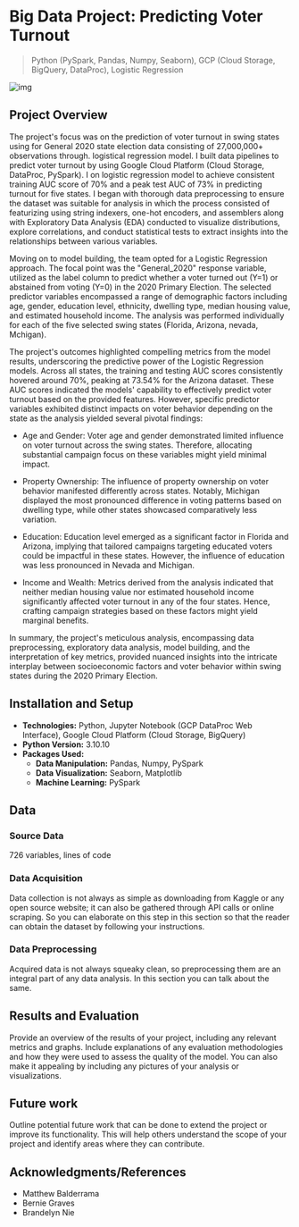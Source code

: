 # Big Data Project: Predicting Voter Turnout

> Python (PySpark, Pandas, Numpy, Seaborn), GCP (Cloud Storage, BigQuery, DataProc), Logistic Regression

<!--
![GitHub release (latest by date including pre-releases)](https://img.shields.io/github/v/release/pragyy/datascience-readme-template?include_prereleases)
![GitHub last commit](https://img.shields.io/github/last-commit/pragyy/datascience-readme-template)
![GitHub pull requests](https://img.shields.io/github/issues-pr/pragyy/datascience-readme-template)
![GitHub](https://img.shields.io/github/license/pragyy/datascience-readme-template)
![contributors](https://img.shields.io/github/contributors/pragyy/datascience-readme-template) 
![codesize](https://img.shields.io/github/languages/code-size/pragyy/datascience-readme-template) 
-->

![img](https://github.com/bche3/Swinging-The-Vote/blob/main/img/project-thumbnail.jpg)

## Project Overview

The project's focus was on the prediction of voter turnout in swing states using for General 2020 state election data consisting of 27,000,000+ observations through. logistical regression model. I built data pipelines to predict voter turnout by using Google Cloud Platform (Cloud Storage, DataProc, PySpark). I  on logistic regression model to achieve consistent training AUC score of 70% and a peak test AUC of 73% in predicting turnout for five states. I began with thorough data preprocessing to ensure the dataset was suitable for analysis in which the process consisted of featurizing using string indexers, one-hot encoders, and assemblers along with Exploratory Data Analysis (EDA) conducted to visualize distributions, explore correlations, and conduct statistical tests to extract insights into the relationships between various variables. 

Moving on to model building, the team opted for a Logistic Regression approach. The focal point was the "General_2020" response variable, utilized as the label column to predict whether a voter turned out (Y=1) or abstained from voting (Y=0) in the 2020 Primary Election. The selected predictor variables encompassed a range of demographic factors including age, gender, education level, ethnicity, dwelling type, median housing value, and estimated household income. The analysis was performed individually for each of the five selected swing states (Florida, Arizona, nevada, Mchigan).

The project's outcomes highlighted compelling metrics from the model results, underscoring the predictive power of the Logistic Regression models. Across all states, the training and testing AUC scores consistently hovered around 70%, peaking at  73.54% for the Arizona dataset. These AUC scores indicated the models' capability to effectively predict voter turnout based on the provided features. However, specific predictor variables exhibited distinct impacts on voter behavior depending on the state as the analysis yielded several pivotal findings:

- Age and Gender: Voter age and gender demonstrated limited influence on voter turnout across the swing states. Therefore, allocating substantial campaign focus on these variables might yield minimal impact.

- Property Ownership: The influence of property ownership on voter behavior manifested differently across states. Notably, Michigan displayed the most pronounced difference in voting patterns based on dwelling type, while other states showcased comparatively less variation.

- Education: Education level emerged as a significant factor in Florida and Arizona, implying that tailored campaigns targeting educated voters could be impactful in these states. However, the influence of education was less pronounced in Nevada and Michigan.

- Income and Wealth: Metrics derived from the analysis indicated that neither median housing value nor estimated household income significantly affected voter turnout in any of the four states. Hence, crafting campaign strategies based on these factors might yield marginal benefits.

In summary, the project's meticulous analysis, encompassing data preprocessing, exploratory data analysis, model building, and the interpretation of key metrics, provided nuanced insights into the intricate interplay between socioeconomic factors and voter behavior within swing states during the 2020 Primary Election.




## Installation and Setup
- **Technologies:**  Python, Jupyter Notebook (GCP DataProc Web Interface), Google Cloud Platform (Cloud Storage, BigQuery)
- **Python Version:** 3.10.10
- **Packages Used:**
  - **Data Manipulation:** Pandas, Numpy, PySpark
  - **Data Visualization:** Seaborn, Matplotlib
  - **Machine Learning:** PySpark
<!-- - **General Purpose:** General purpose packages like `urllib, os, request`, and many more. -->


## Data

### Source Data
726 variables, lines of code

### Data Acquisition
Data collection is not always as simple as downloading from Kaggle or any open source website; it can also be gathered through API calls or online scraping. So you can elaborate on this step in this section so that the reader can obtain the dataset by following your instructions.

### Data Preprocessing
Acquired data is not always squeaky clean, so preprocessing them are an integral part of any data analysis. In this section you can talk about the same.

## Results and Evaluation
Provide an overview of the results of your project, including any relevant metrics and graphs. Include explanations of any evaluation methodologies and how they were used to assess the quality of the model. You can also make it appealing by including any pictures of your analysis or visualizations.

## Future work
Outline potential future work that can be done to extend the project or improve its functionality. This will help others understand the scope of your project and identify areas where they can contribute.

## Acknowledgments/References
- Matthew Balderrama
- Bernie Graves
- Brandelyn Nie

<!--
## Code structure
Explain the code structure and how it is organized, including any significant files and their purposes. This will help others understand how to navigate your project and find specific components. 

Here is the basic suggested skeleton for your data science repo (you can structure your repository as needed ):

```bash
├── data
│   ├── data1.csv
│   ├── data2.csv
│   ├── cleanedData
│       ├── cleaneddata1.csv
|       └── cleaneddata2.csv
├── data_acquisition.py
├── data_preprocessing.ipynb
├── data_analysis.ipynb
├── data_modelling.ipynb
├── Img
│   ├── img1.png
│   └── Headerheader.jpg
├── LICENSE
├── README.md
└── .gitignore
```
-->
